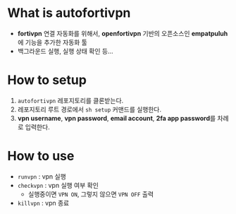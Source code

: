 # What is autofortivpn
- **fortivpn** 연결 자동화를 위해서, **openfortivpn** 기반의 오픈소스인 **empatpuluh**에 기능을 추가한 자동화 툴
- 백그라운드 실행, 실행 상태 확인 등...


# How to setup
1. `autofortivpn` 레포지토리를 클론받는다.
2. 레포지토리 루트 경로에서 `sh setup` 커맨드를 실행한다.
3. **vpn username**, **vpn password**, **email account**, **2fa app password**를 차례로 입력한다.


# How to use
- `runvpn` : vpn 실행
- `checkvpn` : vpn 실행 여부 확인
  - 실행중이면 `VPN ON`, 그렇지 않으면 `VPN OFF` 출력
- `killvpn` : vpn 종료